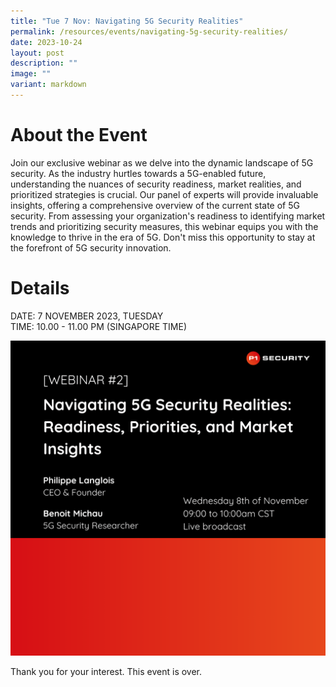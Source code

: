 ```yaml
---
title: "Tue 7 Nov: Navigating 5G Security Realities"
permalink: /resources/events/navigating-5g-security-realities/
date: 2023-10-24
layout: post
description: ""
image: ""
variant: markdown
---
```

# About the Event

Join our exclusive webinar as we delve into the dynamic landscape of 5G security. As the industry hurtles towards a 5G-enabled future, understanding the nuances of security readiness, market realities, and prioritized strategies is crucial. 
Our panel of experts will provide invaluable insights, offering a comprehensive overview of the current state of 5G security. From assessing your organization's readiness to identifying market trends and prioritizing security measures, this webinar equips you with the knowledge to thrive in the era of 5G. Don't miss this opportunity to stay at the forefront of 5G security innovation.

# Details
DATE: 7 NOVEMBER 2023, TUESDAY <br>
TIME: 10.00 - 11.00 PM (SINGAPORE TIME)

![Navigating 5G Security Realities](/images/events/events/navigating%205g%20security%20realities.png)



Thank you for your interest. This event is over.